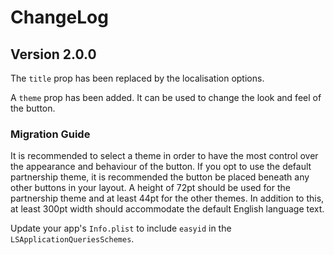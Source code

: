 # ChangeLog

## Version 2.0.0

The `title` prop has been replaced by the localisation options.

A `theme` prop has been added. It can be used to change the look and feel of the button.

### Migration Guide
It is recommended to select a theme in order to have the most control over the appearance and behaviour of the button.
If you opt to use the default partnership theme, it is recommended the button be placed beneath any other buttons in your layout.
A height of 72pt should be used for the partnership theme and at least 44pt for the other themes.
In addition to this, at least 300pt width should accommodate the default English language text.

Update your app's `Info.plist` to include `easyid` in the `LSApplicationQueriesSchemes`.
